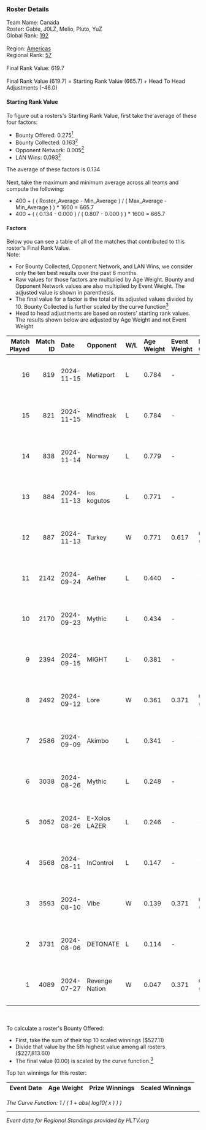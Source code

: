### Roster Details<br />
Team Name: Canada<br />
Roster: Gabie, J0LZ, Melio, Pluto, YuZ<br />
Global Rank: [192](../../standings_global_2025_01_16.md)<br />
<br />
Region: [Americas]( ../../standings_americas_2025_01_16.md)<br />
Regional Rank: [57]( ../../standings_americas_2025_01_16.md)<br />
<br />
Final Rank Value:  619.7<br />
<br />
Final Rank Value (619.7) = Starting Rank Value (665.7) + Head To Head Adjustments (-46.0)<br />

#### Starting Rank Value<br />
To figure out a rosters's Starting Rank Value, first take the average of these four factors:<br />
- Bounty Offered: 0.275[<sup>1</sup>](#table2)
- Bounty Collected: 0.163[<sup>2</sup>](#table1)
- Opponent Network: 0.005[<sup>2</sup>](#table1)
- LAN Wins: 0.093[<sup>2</sup>](#table1)

The average of these factors is 0.134<br />
<br />
Next, take the maximum and minimum average across all teams and compute the following:<br />
- 400 + ( ( Roster_Average - Min_Average ) / ( Max_Average - Min_Average ) ) * 1600 = 665.7
- 400 + ( ( 0.134 - 0.000 ) / ( 0.807 - 0.000 ) ) * 1600 = 665.7


#### Factors<br />
Below you can see a table of all of the matches that contributed to this roster's Final Rank Value.<br />
Note:<br />

- For Bounty Collected, Opponent Network, and LAN Wins, we consider only the ten best results over the past 6 months.
- Raw values for those factors are multiplied by Age Weight. Bounty and Opponent Network values are also multiplied by Event Weight. The adjusted value is shown in parenthesis.
- The final value for a factor is the total of its adjusted values divided by 10. Bounty Collected is further scaled by the curve function[<sup>3</sup>](#curveFunction)
- Head to head adjustments are based on rosters' starting rank values. The results shown below are adjusted by Age Weight and not Event Weight
<span id="table1"></span><br />


| Match Played | Match ID | Date       | Opponent       | W/L | Age Weight | Event Weight | Bounty Collected | Opponent Network | LAN Wins  | H2H Adj. | Roster                             |
| -: | -: | :- | :- | :- | :- | :- | :- | :- | :- | -: | :- |
|           16 |      819 | 2024-11-15 | Metizport      | L   | 0.784      | -            | -                | -                | -         |    -0.62 | Gabie, J0LZ, Melio, Pluto, YuZ     |
|           15 |      821 | 2024-11-15 | Mindfreak      | L   | 0.784      | -            | -                | -                | -         |    -9.87 | Gabie, J0LZ, Melio, Pluto, YuZ     |
|           14 |      838 | 2024-11-14 | Norway         | L   | 0.779      | -            | -                | -                | -         |   -11.00 | Gabie, J0LZ, Melio, Pluto, YuZ     |
|           13 |      884 | 2024-11-13 | los kogutos    | L   | 0.771      | -            | -                | -                | -         |    -2.78 | Gabie, J0LZ, Melio, Pluto, YuZ     |
|           12 |      887 | 2024-11-13 | Turkey         | W   | 0.771      | 0.617        | 0.000 (0.000)    | 0.076 (0.036)    | 1 (0.771) |    13.39 | Gabie, J0LZ, Melio, Pluto, YuZ     |
|           11 |     2142 | 2024-09-24 | Aether         | L   | 0.440      | -            | -                | -                | -         |    -9.49 | BiNoX, Gabie, J0LZ, Melio, TENSKEE |
|           10 |     2170 | 2024-09-23 | Mythic         | L   | 0.434      | -            | -                | -                | -         |    -8.63 | BiNoX, Gabie, J0LZ, Melio, TENSKEE |
|            9 |     2394 | 2024-09-15 | MIGHT          | L   | 0.381      | -            | -                | -                | -         |    -3.49 | BiNoX, Gabie, J0LZ, Melio, TENSKEE |
|            8 |     2492 | 2024-09-12 | Lore           | W   | 0.361      | 0.371        | 0.000 (0.000)    | 0.062 (0.008)    | 0 (0.000) |     2.24 | BiNoX, Gabie, J0LZ, Melio, TENSKEE |
|            7 |     2586 | 2024-09-09 | Akimbo         | L   | 0.341      | -            | -                | -                | -         |    -4.47 | BiNoX, Gabie, J0LZ, Melio, TENSKEE |
|            6 |     3038 | 2024-08-26 | Mythic         | L   | 0.248      | -            | -                | -                | -         |    -5.12 | BiNoX, Gabie, J0LZ, Melio, TENSKEE |
|            5 |     3052 | 2024-08-26 | E-Xolos LAZER  | L   | 0.246      | -            | -                | -                | -         |    -3.10 | BiNoX, Gabie, J0LZ, Melio, TENSKEE |
|            4 |     3568 | 2024-08-11 | InControl      | L   | 0.147      | -            | -                | -                | -         |    -2.39 | BiNoX, Gabie, J0LZ, Melio, TENSKEE |
|            3 |     3593 | 2024-08-10 | Vibe           | W   | 0.139      | 0.371        | 0.000 (0.000)    | 0.003 (0.000)    | 0 (0.000) |     1.18 | BiNoX, Gabie, J0LZ, Melio, TENSKEE |
|            2 |     3731 | 2024-08-06 | DETONATE       | L   | 0.114      | -            | -                | -                | -         |    -2.63 | BiNoX, Gabie, J0LZ, Melio, TENSKEE |
|            1 |     4089 | 2024-07-27 | Revenge Nation | W   | 0.047      | 0.371        | 0.004 (0.000)    | 0.146 (0.003)    | 0 (0.000) |     0.80 | BiNoX, Gabie, J0LZ, Melio, TENSKEE |

<br />
<span id="table2"></span><br />
To calculate a roster's Bounty Offered:<br />

- First, take the sum of their top 10 scaled winnings ($527.11)
- Divide that value by the 5th highest value among all rosters ($227,813.60)
- The final value (0.00) is scaled by the curve function.[<sup>3</sup>](#curveFunction)

Top ten winnings for this roster:<br />

| Event Date | Age Weight | Prize Winnings | Scaled Winnings |
| :- | -: | :- | :- |


<span id="curveFunction"></span>_The Curve Function: 1 / ( 1 + abs( log10( x ) ) )_<br />

---
_Event data for Regional Standings provided by HLTV.org_<br />
